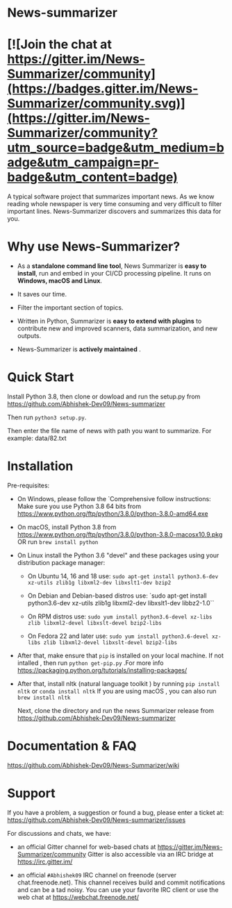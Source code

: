 # News-summarizer

[![Join the chat at https://gitter.im/News-Summarizer/community](https://badges.gitter.im/News-Summarizer/community.svg)](https://gitter.im/News-Summarizer/community?utm_source=badge&utm_medium=badge&utm_campaign=pr-badge&utm_content=badge)
=======


A typical software project that summarizes important news.
As we know reading whole newspaper is very time consuming and very difficult to filter important lines. News-Summarizer discovers and summarizes this data for you.

Why use News-Summarizer?
=======================

- As a **standalone command line tool**, News Summarizer is **easy to install**, run
  and embed in your CI/CD processing pipeline. It runs on **Windows, macOS and Linux**.

- It saves our time.

- Filter the important section of topics.

- Written in Python, Summarizer is **easy to extend with plugins** to contribute new
  and improved scanners, data summarization, and new outputs.

- News-Summarizer is **actively maintained** .

Quick Start
===========

Install Python 3.8, then clone or dowload and run the setup.py from
https://github.com/Abhishek-Dev09/News-summarizer 

Then run ``python3 setup.py``.

Then enter the file name of news with path you want to summarize.
For example: data/82.txt 

Installation
============

Pre-requisites:

* On Windows, please follow the `Comprehensive follow instructions:
  Make sure you use Python 3.8 64 bits from
  https://www.python.org/ftp/python/3.8.0/python-3.8.0-amd64.exe

* On macOS, install Python 3.8 from
  https://www.python.org/ftp/python/3.8.0/python-3.8.0-macosx10.9.pkg
          OR
   run ``brew install python``
 
* On Linux install the Python 3.6 "devel" and these packages using your
  distribution package manager:

  * On Ubuntu 14, 16 and 18 use:
    ``sudo apt-get install python3.6-dev xz-utils zlib1g libxml2-dev libxslt1-dev bzip2``
    
  * On Debian and Debian-based distros use:
    `sudo apt-get install python3.6-dev xz-utils zlib1g libxml2-dev libxslt1-dev libbz2-1.0``

  * On RPM distros use:
    ``sudo yum install python3.6-devel xz-libs zlib libxml2-devel libxslt-devel bzip2-libs``

  * On Fedora 22 and later use:
    ``sudo yum install python3.6-devel xz-libs zlib libxml2-devel libxslt-devel bzip2-libs``



* After that, make ensure that ``pip`` is installed on your local machine. If not intalled , 
 then run ``python get-pip.py`` .For more info https://packaging.python.org/tutorials/installing-packages/
  
* After that, install nltk (natural language toolkit ) by running ``pip install nltk`` or ``conda install nltk``
  If you are using macOS , you can also run ``brew install nltk``
  
  Next, clone the directory and run the news Summarizer release from
  https://github.com/Abhishek-Dev09/News-summarizer 


Documentation & FAQ
===================

https://github.com/Abhishek-Dev09/News-Summarizer/wiki



Support
=======

If you have a problem, a suggestion or found a bug, please enter a ticket at:
https://github.com/Abhishek-Dev09/News-summarizer/issues

For discussions and chats, we have:

* an official Gitter channel for web-based chats at https://gitter.im/News-Summarizer/community
  Gitter is also accessible via an IRC bridge at https://irc.gitter.im/

* an official `#Abhishek09` IRC channel on freenode (server chat.freenode.net). 
  This channel receives build and commit notifications and can be a tad noisy.
  You can use your favorite IRC client or use the web chat at
  https://webchat.freenode.net/
